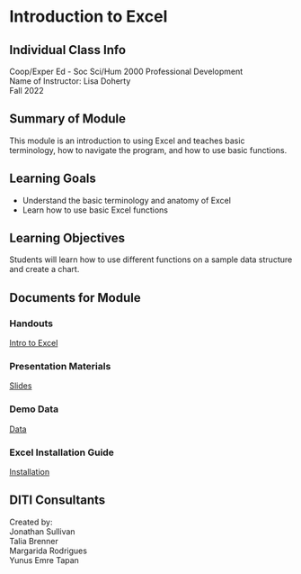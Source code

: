 # Introduction to Excel

## Individual Class Info
Coop/Exper Ed - Soc Sci/Hum 2000 Professional Development
<br>
Name of Instructor: Lisa Doherty
<br>
Fall 2022
<br>

## Summary of Module
This module is an introduction to using Excel and teaches basic terminology, how to navigate the program, and how to use basic functions.

## Learning Goals
- Understand the basic terminology and anatomy of Excel
- Learn how to use basic Excel functions

## Learning Objectives
Students will learn how to use different functions on a sample data structure and create a chart. 

## Documents for Module

### Handouts

[Intro to Excel](https://github.com/NULabNortheastern/digitalassignmentshowcase/blob/master/data-management/fa22-doherty-eesh-excel/Excel%20Handout.pdf)

### Presentation Materials 

[Slides](https://github.com/NULabNortheastern/digitalassignmentshowcase/blob/master/data-management/fa22-doherty-eesh-excel/Excel%20Slides.pdf)

### Demo Data
[Data](https://github.com/NULabNortheastern/digitalassignmentshowcase/blob/master/data-management/fa22-doherty-eesh-excel/Excel%20Demo%20Data.xlsx)

### Excel Installation Guide 

[Installation](https://github.com/NULabNortheastern/digitalassignmentshowcase/blob/master/data-management/fa22-doherty-eesh-excel/Installing%20Excel.pdf)

## DITI Consultants
Created by: <br>
Jonathan Sullivan <br>
Talia Brenner <br>
Margarida Rodrigues <br>
Yunus Emre Tapan <br>
